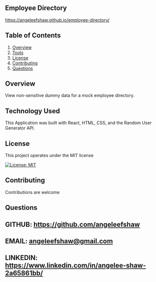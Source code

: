   ## Employee Directory 
  https://angeleefshaw.github.io/employee-directory/
  

  
  ## Table of Contents
  1. [Overview](#Overview)
  2. [Tools](#Tools)
  3. [License](#License)
  4. [Contributing](#Contributing)
  5. [Questions](#Questions)
  
  ## Overview 
  
  View non-sensitive dummy data for a mock employee directory.

  ## Technology Used
  
  This Application was built with React, HTML, CSS, and the Random User Generator API.
  
  ## License
  This project operates under the MIT license
  
  [![License: MIT](https://img.shields.io/badge/License-MIT-yellow.svg)](https://opensource.org/licenses/MIT)
  
  ## Contributing 
  Contributions are welcome
  
  ## Questions
  
  GITHUB: https://github.com/angeleefshaw
  --
  EMAIL: angeleefshaw@gmail.com
  --
  LINKEDIN: https://www.linkedin.com/in/angelee-shaw-2a65861bb/
  --
  
